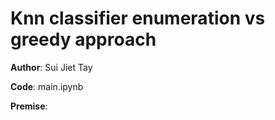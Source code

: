 # Knn classifier enumeration vs greedy approach

**Author**: Sui Jiet Tay

**Code**: main.ipynb

**Premise**: 
